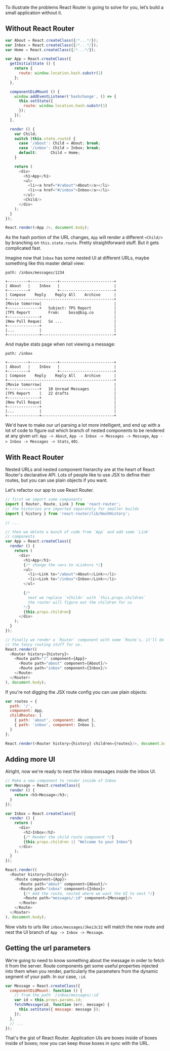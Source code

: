 To illustrate the problems React Router is going to solve for you, let’s build a
small application without it.

Without React Router
--------------------

```js
var About = React.createClass({/*...*/});
var Inbox = React.createClass({/*...*/});
var Home = React.createClass({/*...*/});

var App = React.createClass({
  getInitialState () {
    return {
      route: window.location.hash.substr(1)
    };
  },

  componentDidMount () {
    window.addEventListener('hashchange', () => {
      this.setState({
        route: window.location.hash.substr(1)
      });
    });
  },

  render () {
    var Child;
    switch (this.state.route) {
      case '/about': Child = About; break;
      case '/inbox': Child = Inbox; break;
      default:      Child = Home;
    }

    return (
      <div>
        <h1>App</h1>
        <ul>
          <li><a href="#/about">About</a></li>
          <li><a href="#/inbox">Inbox</a></li>
        </ul>
        <Child/>
      </div>
    );
  }
});

React.render(<App />, document.body);
```

As the hash portion of the URL changes, `App` will render a different
`<Child/>` by branching on `this.state.route`. Pretty straightforward
stuff. But it gets complicated fast.

Imagine now that `Inbox` has some nested UI at different URLs, maybe
something like this master detail view:

```
path: /inbox/messages/1234

+---------+------------+------------------------+
| About   |    Inbox   |                        |
+---------+            +------------------------+
| Compose    Reply    Reply All    Archive      |
+-----------------------------------------------+
|Movie tomorrow|                                |
+--------------+   Subject: TPS Report          |
|TPS Report        From:    boss@big.co         |
+--------------+                                |
|New Pull Reque|   So ...                       |
+--------------+                                |
|...           |                                |
+--------------+--------------------------------+
```

And maybe stats page when not viewing a message:

```
path: /inbox

+---------+------------+------------------------+
| About   |    Inbox   |                        |
+---------+            +------------------------+
| Compose    Reply    Reply All    Archive      |
+-----------------------------------------------+
|Movie tomorrow|                                |
+--------------+   10 Unread Messages           |
|TPS Report    |   22 drafts                    |
+--------------+                                |
|New Pull Reque|                                |
+--------------+                                |
|...           |                                |
+--------------+--------------------------------+
```

We'd have to make our url parsing a lot more intelligent, and end up
with a lot of code to figure out which branch of nested components to be
rendered at any given url: `App -> About`, `App -> Inbox -> Messages ->
Message`, `App -> Inbox -> Messages -> Stats`, etc.

With React Router
-----------------

Nested URLs and nested component hierarchy are at the heart of React
Router's declarative API. Lots of people like to use JSX to define their
routes, but you can use plain objects if you want.

Let's refactor our app to use React Router.

```js
// first we import some components
import { Router, Route, Link } from 'react-router';
// the histories are imported separately for smaller builds
import { history } from 'react-router/lib/HashHistory';

// ...

// then we delete a bunch of code from `App` and add some `Link`
// components
var App = React.createClass({
  render () {
    return (
      <div>
        <h1>App</h1>
        {/* change the <a>s to <Links>s */}
        <ul>
          <li><Link to="/about">About</Link></li>
          <li><Link to="/inbox">Inbox</Link></li>
        </ul>

        {/*
          next we replace `<Child>` with `this.props.children`
          the router will figure out the children for us
        */}
        {this.props.children}
      </div>
    );
  }
});

// Finally we render a `Router` component with some `Route`s, it'll do all
// the fancy routing stuff for us.
React.render((
  <Router history={history}>
    <Route path="/" component={App}>
      <Route path="about" component={About}/>
      <Route path="inbox" component={Inbox}/>
    </Route>
  </Router>
), document.body);
```

If you're not digging the JSX route config you can use plain objects:

```js
var routes = {
  path: '/',
  component: App,
  childRoutes: [
    { path: 'about', component: About },
    { path: 'inbox', component: Inbox },
  ]
};

React.render(<Router history={history} children={routes}/>, document.body);
```

Adding more UI
--------------

Alright, now we're ready to nest the inbox messages inside the inbox UI.

```js
// Make a new component to render inside of Inbox
var Message = React.createClass({
  render () {
    return <h3>Message</h3>;
  }
});

var Inbox = React.createClass({
  render () {
    return (
      <div>
        <h2>Inbox</h2>
        {/* Render the child route component */}
        {this.props.children || "Welcome to your Inbox"}
      </div>
    );
  }
});

React.render((
  <Router history={history}>
    <Route component={App}>
      <Route path="about" component={About}/>
      <Route path="inbox" component={Inbox}>
        {/* Add the route, nested where we want the UI to nest */}
        <Route path="messages/:id" component={Message}/>
      </Route>
    </Route>
  </Router>
), document.body);
```

Now visits to urls like `inbox/messages/Jkei3c32` will match the new
route and nest the UI branch of `App -> Inbox -> Message`.

Getting the url parameters
--------------------------

We're going to need to know something about the message in order to
fetch it from the server. Route components get some useful properties
injected into them when you render, particularly the parameters from the
dynamic segment of your path. In our case, `:id`.

```js
var Message = React.createClass({
  componentDidMount: function () {
    // from the path `/inbox/messages/:id`
    var id = this.props.params.id;
    fetchMessage(id, function (err, message) {
      this.setState({ message: message });
    });
  },
  // ...
});
```

That's the gist of React Router. Application UIs are boxes inside of
boxes inside of boxes; now you can keep those boxes in sync with the
URL.
